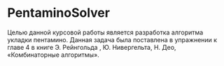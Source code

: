 # PentaminoSolver

Целью данной курсовой работы является разработка алгоритма укладки пентамино. Данная задача была поставлена в упражнении к главе 4 в книге Э. Рейнгольда , Ю. Нивергельта, Н. Део, «Комбинаторные алгоритмы».
